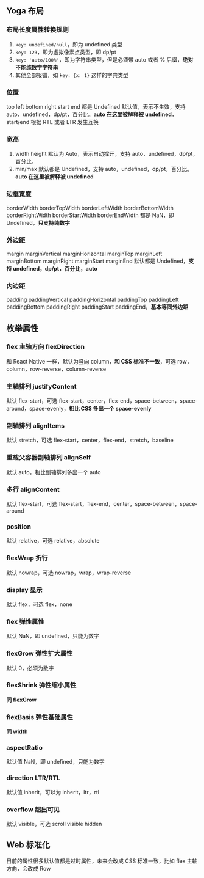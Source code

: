 ## Yoga 布局
### 布局长度属性转换规则
1. `key: undefined/null`，即为 undefined 类型
2. `key: 123`，即为虚拟像素点类型，即 dp/pt
3. `key: 'auto/100%'`，即为字符串类型，但是必须带 auto 或者 % 后缀，**绝对不能纯数字字符串**
4. 其他全部报错，如 `key: {x: 1}` 这样的字典类型

### 位置
top left bottom right start end 都是 Undefined 默认值，表示不生效，支持 auto，undefined，dp/pt，百分比。**auto 在这里被解释被 undefined**，start/end 根据 RTL 或者 LTR 发生互换

### 宽高
1. width height 默认为 Auto，表示自动撑开，支持 auto，undefined，dp/pt，百分比。
2. min/max 默认都是 Undefined，支持 auto，undefined，dp/pt，百分比。**auto 在这里被解释被 undefined**

### 边框宽度
borderWidth borderTopWidth borderLeftWidth borderBottomWidth borderRightWidth borderStartWidth borderEndWidth 都是 NaN，即 Undefined，**只支持纯数字**

### 外边距
margin marginVertical marginHorizontal marginTop marginLeft marginBottom marginRight marginStart marginEnd 默认都是 Undefined，**支持 undefined，dp/pt，百分比，auto**

### 内边距
padding paddingVertical paddingHorizontal paddingTop paddingLeft paddingBottom paddingRight paddingStart paddingEnd，**基本等同外边距**

## 枚举属性
### flex 主轴方向 flexDirection
和 React Native 一样，默认为竖向 column，**和 CSS 标准不一致**，可选 row，column，row-reverse，column-reverse

### 主轴排列 justifyContent
默认 flex-start，可选 flex-start，center，flex-end，space-between，space-around，space-evenly，**相比 CSS 多出一个 space-evenly**

### 副轴排列 alignItems
默认 stretch，可选 flex-start，center，flex-end，stretch，baseline

### 重载父容器副轴排列 alignSelf
默认 auto，相比副轴排列多出一个 auto

### 多行 alignContent
默认 flex-start，可选 flex-start，flex-end，center，space-between，space-around

### position
默认 relative，可选 relative，absolute

### flexWrap 折行
默认 nowrap，可选 nowrap，wrap，wrap-reverse

### display 显示
默认 flex，可选 flex，none

### flex 弹性属性
默认 NaN，即 undefined，只能为数字

### flexGrow 弹性扩大属性
默认 0，必须为数字

### flexShrink 弹性缩小属性
**同 flexGrow**

### flexBasis 弹性基础属性
**同 width**

### aspectRatio
默认值 NaN，即 undefined，只能为数字

### direction LTR/RTL
默认值 inherit，可以为 inherit，ltr，rtl

### overflow 超出可见
默认 visible，可选 scroll visible hidden

## Web 标准化
目前的属性很多默认值都是过时属性，未来会改成 CSS 标准一致，比如 flex 主轴方向，会改成 Row
